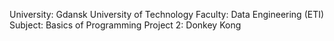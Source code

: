 University: Gdansk University of Technology
Faculty: Data Engineering (ETI)
Subject: Basics of Programming
Project 2: Donkey Kong
